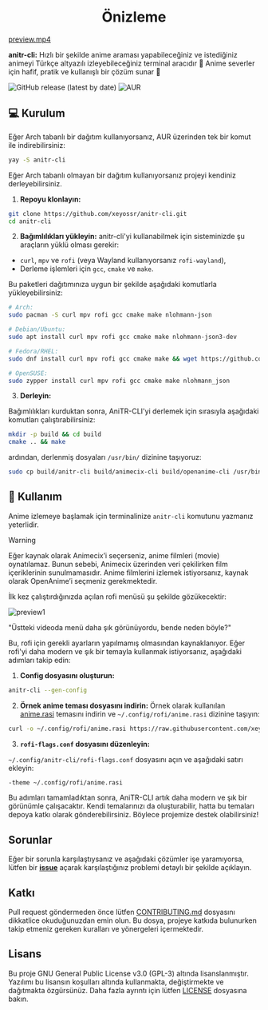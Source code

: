 <div align="center">
  <h1>Önizleme</h1>
</div>

[preview.mp4](https://github.com/user-attachments/assets/b788b569-df31-4559-8a7c-fb9d8e5099fa)

**anitr-cli:** Hızlı bir şekilde anime araması yapabileceğiniz ve istediğiniz animeyi Türkçe altyazılı izleyebileceğiniz terminal aracıdır 💫 Anime severler için hafif, pratik ve kullanışlı bir çözüm sunar 🚀

![GitHub release (latest by date)](https://img.shields.io/github/v/release/xeyossr/anitr-cli?style=for-the-badge)
![AUR](https://img.shields.io/aur/version/anitr-cli?style=for-the-badge)

## 💻 Kurulum

Eğer Arch tabanlı bir dağıtım kullanıyorsanız, AUR üzerinden tek bir komut ile indirebilirsiniz:

```bash
yay -S anitr-cli
```

Eğer Arch tabanlı olmayan bir dağıtım kullanıyorsanız projeyi kendiniz derleyebilirsiniz.

1. **Repoyu klonlayın:**

```bash
git clone https://github.com/xeyossr/anitr-cli.git
cd anitr-cli
```

2. **Bağımlılıkları yükleyin:**
   anitr-cli'yi kullanabilmek için sisteminizde şu araçların yüklü olması gerekir:

- `curl`, `mpv` ve `rofi` (veya Wayland kullanıyorsanız `rofi-wayland`),
- Derleme işlemleri için `gcc`, `cmake` ve `make`.

Bu paketleri dağıtımınıza uygun bir şekilde aşağıdaki komutlarla yükleyebilirsiniz:

```bash
# Arch:
sudo pacman -S curl mpv rofi gcc cmake make nlohmann-json

# Debian/Ubuntu:
sudo apt install curl mpv rofi gcc cmake make nlohmann-json3-dev

# Fedora/RHEL:
sudo dnf install curl mpv rofi gcc cmake make && wget https://github.com/nlohmann/json/releases/latest/download/json.hpp -P include/nlohmann

# OpenSUSE:
sudo zypper install curl mpv rofi gcc cmake make nlohmann_json
```

3. **Derleyin:**

Bağımlılıkları kurduktan sonra, AniTR-CLI'yi derlemek için sırasıyla aşağıdaki komutları çalıştırabilirsiniz:

```bash
mkdir -p build && cd build
cmake .. && make
```

ardından, derlenmiş dosyaları `/usr/bin/` dizinine taşıyoruz:

```bash
sudo cp build/anitr-cli build/animecix-cli build/openanime-cli /usr/bin/
```

## 👾 Kullanım

Anime izlemeye başlamak için terminalinize `anitr-cli` komutunu yazmanız yeterlidir.

> [!WARNING]  
> Eğer kaynak olarak Animecix’i seçerseniz, anime filmleri (movie) oynatılamaz. Bunun sebebi, Animecix üzerinden veri çekilirken film içeriklerinin sunulmamasıdır. Anime filmlerini izlemek istiyorsanız, kaynak olarak OpenAnime’i seçmeniz gerekmektedir.

İlk kez çalıştırdığınızda açılan rofi menüsü şu şekilde gözükecektir:

![preview1](assets/preview-1.png)

"Üstteki videoda menü daha şık görünüyordu, bende neden böyle?"

Bu, rofi için gerekli ayarların yapılmamış olmasından kaynaklanıyor. Eğer rofi'yi daha modern ve şık bir temayla kullanmak istiyorsanız, aşağıdaki adımları takip edin:

1. **Config dosyasını oluşturun:**

```bash
anitr-cli --gen-config
```

2. **Örnek anime teması dosyasını indirin:**
   Örnek olarak kullanılan [anime.rasi](https://raw.githubusercontent.com/xeyossr/anitr-cli/main/rofi%20themes/anime.rasi) temasını indirin ve `~/.config/rofi/anime.rasi` dizinine taşıyın:

```bash
curl -o ~/.config/rofi/anime.rasi https://raw.githubusercontent.com/xeyossr/anitr-cli/main/rofi%20themes/anime.rasi
```

3. **`rofi-flags.conf` dosyasını düzenleyin:**

`~/.config/anitr-cli/rofi-flags.conf` dosyasını açın ve aşağıdaki satırı ekleyin:

```bash
-theme ~/.config/rofi/anime.rasi
```

Bu adımları tamamladıktan sonra, AniTR-CLI artık daha modern ve şık bir görünümle çalışacaktır.
Kendi temalarınızı da oluşturabilir, hatta bu temaları depoya katkı olarak gönderebilirsiniz. Böylece projemize destek olabilirsiniz!

## Sorunlar

Eğer bir sorunla karşılaştıysanız ve aşağıdaki çözümler işe yaramıyorsa, lütfen bir [**issue**](https://github.com/xeyossr/anitr-cli/issue) açarak karşılaştığınız problemi detaylı bir şekilde açıklayın.

## Katkı

Pull request göndermeden önce lütfen [CONTRIBUTING.md](CONTRIBUTING.md) dosyasını dikkatlice okuduğunuzdan emin olun. Bu dosya, projeye katkıda bulunurken takip etmeniz gereken kuralları ve yönergeleri içermektedir.

## Lisans

Bu proje GNU General Public License v3.0 (GPL-3) altında lisanslanmıştır. Yazılımı bu lisansın koşulları altında kullanmakta, değiştirmekte ve dağıtmakta özgürsünüz. Daha fazla ayrıntı için lütfen [LICENSE](LICENSE) dosyasına bakın.
